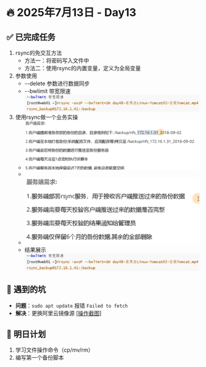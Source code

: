 # 🔥 2025年7月13日 - Day13 
## ✅ 已完成任务
1. rsync的免交互方法
   * 方法一：将密码写入文件中
   * 方法二：使用rsync的内置变量，定义为全局变量
2. 参数使用
   * --delete 参数进行数据同步
   * --bwlimit 带宽限速 ![示例](https://github.com/YJUNO6/cloud-devops-learning/blob/main/0_%E6%88%90%E9%95%BF%E6%97%A5%E8%AE%B0/20250713_Day13/screenshot/%E5%B1%8F%E5%B9%95%E6%88%AA%E5%9B%BE%202025-07-16%20161502.png)
3. 使用rsync做一个业务实操
   * ![客户端需求](https://github.com/YJUNO6/cloud-devops-learning/blob/main/0_%E6%88%90%E9%95%BF%E6%97%A5%E8%AE%B0/20250713_Day13/screenshot/%E5%B1%8F%E5%B9%95%E6%88%AA%E5%9B%BE%202025-07-16%20171628.png)
   * 
   * ![服务端需求](https://github.com/YJUNO6/cloud-devops-learning/blob/main/0_%E6%88%90%E9%95%BF%E6%97%A5%E8%AE%B0/20250713_Day13/screenshot/%E5%B1%8F%E5%B9%95%E6%88%AA%E5%9B%BE%202025-07-16%20220604.png)
   * 结果展示 ![结果](https://github.com/YJUNO6/cloud-devops-learning/blob/main/0_%E6%88%90%E9%95%BF%E6%97%A5%E8%AE%B0/20250713_Day13/screenshot/%E5%B1%8F%E5%B9%95%E6%88%AA%E5%9B%BE%202025-07-16%20161502.png)
## 🐞 遇到的坑
- **问题**：`sudo apt update` 报错 `Failed to fetch`
- **解决**：更换阿里云镜像源 [[操作截图]](screenshot/apt-error-fix.png)

## 📌 明日计划
1. 学习文件操作命令（cp/mv/rm）
2. 编写第一个备份脚本
